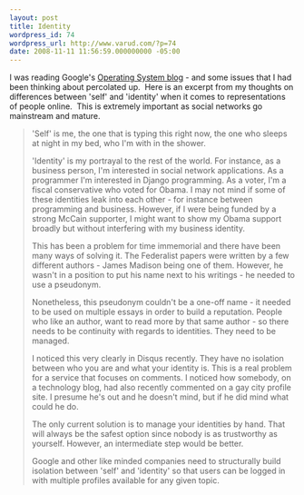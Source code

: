 ```yaml
---
layout: post
title: Identity
wordpress_id: 74
wordpress_url: http://www.varud.com/?p=74
date: 2008-11-11 11:56:59.000000000 -05:00
---
```

I was reading Google's <a href="http://googlesystem.blogspot.com/2008/11/google-profile-search.html">Operating System blog</a> - and some issues that I had been thinking about percolated up.  Here is an excerpt from my thoughts on differences between 'self' and 'identity' when it comes to representations of people online.  This is extremely important as social networks go mainstream and mature.
<blockquote>

'Self' is me, the one that is typing this right now, the one who sleeps at night in my bed, who I'm with in the shower.

'Identity' is my portrayal to the rest of the world. For instance, as a business person, I'm interested in social network applications. As a programmer I'm interested in Django programming. As a voter, I'm a fiscal conservative who voted for Obama. I may not mind if some of these identities leak into each other - for instance between programming and business. However, if I were being funded by a strong McCain supporter, I might want to show my Obama support broadly but without interfering with my business identity.

This has been a problem for time immemorial and there have been many ways of solving it. The Federalist papers were written by a few different authors - James Madison being one of them. However, he wasn't in a position to put his name next to his writings - he needed to use a pseudonym.

Nonetheless, this pseudonym couldn't be a one-off name - it needed to be used on multiple essays in order to build a reputation. People who like an author, want to read more by that same author - so there needs to be continuity with regards to identities. They need to be managed.

I noticed this very clearly in Disqus recently. They have no isolation between who you are and what your identity is. This is a real problem for a service that focuses on comments. I noticed how somebody, on a technology blog, had also recently commented on a gay city profile site. I presume he's out and he doesn't mind, but if he did mind what could he do.

The only current solution is to manage your identities by hand. That will always be the safest option since nobody is as trustworthy as yourself. However, an intermediate step would be better.

Google and other like minded companies need to structurally build isolation between 'self' and 'identity' so that users can be logged in with multiple profiles available for any given topic.</blockquote>
